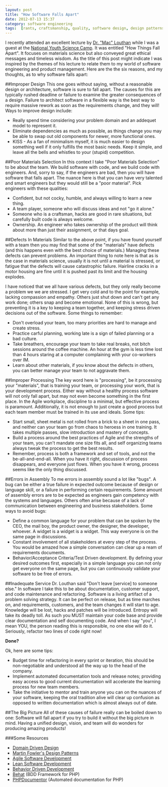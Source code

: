 ```yaml
---
layout: post
title: "How Software Falls Apart"
date: 2012-07-13 15:37
category: software engineering
tags:  [rants, craftsmanship, quality, software design, design patterns, domain driven design]
---
```


I recently attended an excellent lecture by [Dr. "Mac" Louthan](http://2011.nysc.org/presenters/maclouthan/) while I was a guest at the [National Youth Science Camp](http://www.nysf.com/w/programs/nysc/). It was entitled "How Things Fall Apart". It focuses on materials science but also conveyed great ethical messages and timeless wisdom. As the title of this post might indicate I was inspired by the themes of his lecture to relate them to my world of software engineering and product management. Here are the the six reasons, and my thoughts, as to why software falls apart:

##Improper Design
This one goes without saying, without a reasonable design or architecture, software is sure to fall apart. The causes for this are typically rushed deadline or failure to examine the greater consequences of a design. Failure to architect software in a flexible way is the best way to require massive rework as soon as the requirements change, and they will! Ways to improve design include:

- Really spend time considering your problem domain and an addequet model to represent it.
- Eliminate dependencies as much as possible, as things change you may be able to swap out old components for newer, more functional ones.
- KISS - As a fan of minimalism myself, it is much easier to design something well if it only fulfills the most basic needs. Keep it simple, and leave all the bells and whistles to your (stupid) competition.

##Poor Materials Selection
In this context I take "Poor Materials Selection" to be about the team. We build software with code, and we build code with engineers. And, sorry to say, if the engineers are bad, then you will have software that falls apart. The nuance here is that you can have very talented and smart engineers but they would still be a "poor material". Pick engineers with these qualities:

- Confident, but not cocky, humble, and always willing to learn a new thing.
- A team player, someone who will discuss ideas and not "go it alone."
- Someone who is a craftsman, hacks are good in rare situations, but carefully built code is always welcome.
- Ownership. An engineer who takes ownership of the product will think about more than just their assignment, or that days goal.

##Defects In Materials
Similar to the above point, if you have found yourself with a team then you may find that some of the "materials" have defects (and this happens even with the best choice of materials.) Managing these defects can prevent problems. An important thing to note here is that as is the case in materials science, usually it is not until a material is stressed, or fatigue that the defects will cause catastrophic failure. Hairline cracks in a motor housing are fine until it is pushed past its limit and the housing explodes.

I have noticed that we all have various defects, but they only really become a problem we we are stressed. I get very cold and to the point for example, lacking compassion and empathy. Others just shut down and can't get any work done; others snap and become emotional. None of this is wrong, but preventing it is a key to keeping a team together, and keeping stress driven decisions out of the software. Some things to remember:

- Don't overload your team, too many priorities are hard to manage and create stress.
- Practice carful planning, working late is a sign of failed planning or a bad culture.
- Take breathers, encourage your team to take real breaks, not bitch sessions around the coffee machine. An hour at the gym is less time lost than 4 hours staring at a computer complaining with your co-workers over IM.
- Learn about other materials, if you know about the defects in others, you can better manage your team to not aggravate them.

##Improper Processing
The key word here is "processing", be it processing your "materials", that is training your team, or processing your work, that is your development process. Either way without a healthy process software will not only fall apart, but may not even become something in the first place. In the Agile workplace, discipline to a minimal, but effective process is paramount. Additionally, it is not enough to just create a good process but each team member must be trained in its use and ideals. Some tips:

- Start small, sheet metal is not rolled from a brick to a sheet in one pass, and neither can your team go from chaos to heroess in one training. It takes multiple passes, slow introduction and mastery of concepts.
- Build a process around the best practices of Agile and the strengths of your team, you can't mandate one size fits all, and self organizing teams always tweak the process to get the best results.
- Remember, process is both a framework and set of tools, and not the be-all-and-end-all. When you have it right, discussion of process disappears, and everyone just flows. When you have it wrong, process seems like the only thing discussed.

##Errors in Assembly
To me errors in assembly sound a lot like "bugs". A bug can be either a true failure in expected outcome because of design or language skill, or a failure in performing certain requirements. Some amount of assembly errors are to be expected as engineers gain competency with the systems and languages. Others often arise because of a lack of communication between engineering and business stakeholders. Some ways to avoid bugs:

- Define a common language for your problem that can be spoken by the CEO, the mail boy, the product owner, the designer, the developer, whoever. A widget is a widget is a widget. This way everyone is on the same page in discussions.
- Constant involvement of all stakeholders at every step of the process. You would be amazed how a simple conversation can clear up a ream of requirements documents.
- Behavior/Acceptance Criteria/Test Driven development. By defining your desired outcomes first, especially in a simple language you can not only get everyone on the same page, but you can continuously validate your software to be free of errors.

##Inadequate Service
Dr. Louthan said "Don't leave [service] to someone else." In software I take this to be about documentation, customer support, and code maintenance and refactoring. Software is a living artifact of a problem solving strategy. It can be perfect on release, but as time marches on, and requirements, customers, and the team changes it will start to age. Knowledge will be lost, hacks and patches will be introduced. Entropy will take its deadly toll. As such you MUST maintain your code base and provide clear documentation and self documenting code. And when I say "you", I mean YOU, the person reading this is responsible, no one else will do it. Seriously, refactor two lines of code right now!

**Done?**

Ok, here are some tips:

- Budget time for refactoring in every sprint or iteration, this should be non-negotiable and understood all the way up to the head of the company.
- Implement automated documentation tools and release notes; providing easy access to good current documentation will accelerate the learning process for new team members.
- Take the initiative to mentor and train anyone you can on the nuances of your software, keeping the oral tradition alive will clear up confusion as opposed to written documentation which is almost always out of date.

##The Big Picture
All of these causes of failure really can be boiled down to one: Software will fall apart if you try to build it without the big picture in mind. Having a unified design, vision, and team will do wonders for producing amazing products!

###Some Resources

- [Domain Driven Design](http://www.infoq.com/minibooks/domain-driven-design-quickly/)
- [Martin Fowler's Design Patterns](http://martinfowler.com/eaaCatalog/)
- [Agile Software Development](http://en.wikipedia.org/wiki/Agile_software_development)
- [Lean Software Development ](http://en.wikipedia.org/wiki/Lean_software_development)
- [Behavior Driven Development](http://behaviour-driven.org/)
- [Behat](http://behat.org/) (BDD Framework for PHP)
- [PHPDocumentor](http://www.phpdoc.org/) (Automated documentation for PHP)

